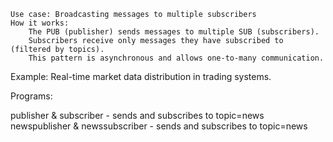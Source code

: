     Use case: Broadcasting messages to multiple subscribers
    How it works:
        The PUB (publisher) sends messages to multiple SUB (subscribers).
        Subscribers receive only messages they have subscribed to (filtered by topics).
        This pattern is asynchronous and allows one-to-many communication.

Example: Real-time market data distribution in trading systems.

Programs:

  publisher & subscriber - sends and subscribes to topic=news
  newspublisher & newssubscriber - sends and subscribes to topic=news
